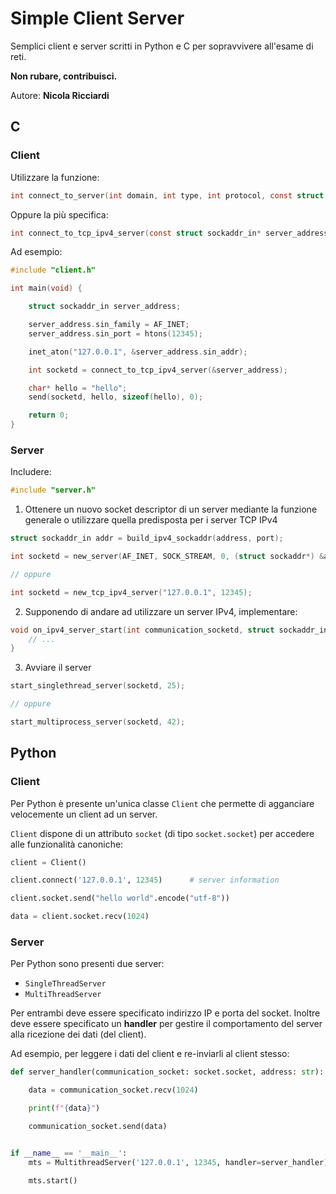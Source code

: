 # Simple Client Server

Semplici client e server scritti in Python e C per sopravvivere all'esame di reti.

**Non rubare, contribuisci.**

Autore: **Nicola Ricciardi**

## C

### Client

Utilizzare la funzione:

```c
int connect_to_server(int domain, int type, int protocol, const struct sockaddr* server_address, socklen_t server_address_length)
```

Oppure la più specifica:

```c
int connect_to_tcp_ipv4_server(const struct sockaddr_in* server_address)
```

Ad esempio:

```c
#include "client.h"

int main(void) {

    struct sockaddr_in server_address;

    server_address.sin_family = AF_INET;
    server_address.sin_port = htons(12345);

    inet_aton("127.0.0.1", &server_address.sin_addr);

    int socketd = connect_to_tcp_ipv4_server(&server_address);

    char* hello = "hello";
    send(socketd, hello, sizeof(hello), 0);

    return 0;
}
```

### Server

Includere:

```c
#include "server.h"
```

1. Ottenere un nuovo socket descriptor di un server mediante la funzione generale o utilizzare quella predisposta per i server TCP IPv4

```c
struct sockaddr_in addr = build_ipv4_sockaddr(address, port);

int socketd = new_server(AF_INET, SOCK_STREAM, 0, (struct sockaddr*) &addr, sizeof(addr));

// oppure

int socketd = new_tcp_ipv4_server("127.0.0.1", 12345);
```

2. Supponendo di andare ad utilizzare un server IPv4, implementare:

```c
void on_ipv4_server_start(int communication_socketd, struct sockaddr_in client_address) {
    // ...
}
```

3. Avviare il server

```c
start_singlethread_server(socketd, 25);

// oppure

start_multiprocess_server(socketd, 42);
```


## Python

### Client

Per Python è presente un'unica classe `Client` che permette di agganciare velocemente un client ad un server.

`Client` dispone di un attributo `socket` (di tipo `socket.socket`) per accedere alle funzionalità canoniche:

```python
client = Client()

client.connect('127.0.0.1', 12345)      # server information

client.socket.send("hello world".encode("utf-8"))

data = client.socket.recv(1024)
```

### Server

Per Python sono presenti due server:

- `SingleThreadServer`
- `MultiThreadServer`

Per entrambi deve essere specificato indirizzo IP e porta del socket. Inoltre deve essere specificato un **handler** per gestire il comportamento del server alla ricezione dei dati (del client).

Ad esempio, per leggere i dati del client e re-inviarli al client stesso:

```python
def server_handler(communication_socket: socket.socket, address: str):

    data = communication_socket.recv(1024)

    print(f"{data}")

    communication_socket.send(data)


if __name__ == '__main__':
    mts = MultithreadServer('127.0.0.1', 12345, handler=server_handler)

    mts.start()
```
